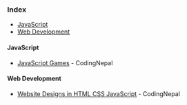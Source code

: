 ### Index

* [JavaScript](#javascript)
* [Web Development](#web_development)

#### JavaScript

* [JavaScript Games](https://www.youtube.com/playlist?list=PLpwngcHZlPadAbdD_sFE_moH6RjgaTFCw) - CodingNepal


#### Web Development

* [Website Designs in HTML CSS JavaScript](https://www.youtube.com/playlist?list=PLpwngcHZlPac0R1SCOLMRu6FBZTTuEyF2) - CodingNepal

